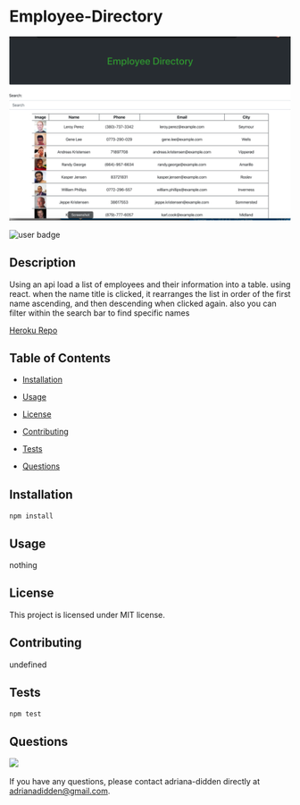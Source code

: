 
  # Employee-Directory
  ![employee directory screen shot](employee/public/empDirectory.png)


  ![user badge](https://img.shields.io/badge/license-MIT-red)

## Description 
 
  Using an api load a list of employees and their information into a table. using react. when the name title is clicked, it rearranges the list in order of the first name ascending, and then descending when clicked again. also you can filter within the search bar to find specific names

  [Heroku ](https://apple-sundae-75919.herokuapp.com)
  [Repo](https://github.com/adriana-didden/Employee-Directory)

## Table of Contents 
 
- [Installation](#Installation) 

- [Usage](#Usage) 

- [License](#License) 

- [Contributing](#Contributing) 

- [Tests](#Tests) 

- [Questions](#Questions) 


## Installation  

```
npm install
```

## Usage 

nothing

## License 

This project is licensed under MIT license.

## Contributing 

undefined

## Tests 

```
npm test
```

## Questions 

<img src="https://avatars3.githubusercontent.com/u/46576203?v=4" width='100px' />

If you have any questions, please contact adriana-didden directly at adrianadidden@gmail.com. 


